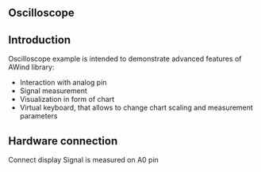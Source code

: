 Oscilloscope
------------
Introduction
------------
Oscilloscope example is intended to demonstrate advanced features of AWind library: 
- Interaction with analog pin
- Signal measurement
- Visualization in form of chart
- Virtual keyboard, that allows to change chart scaling and measurement parameters

Hardware connection
-------------------
Connect display
Signal is measured on A0 pin